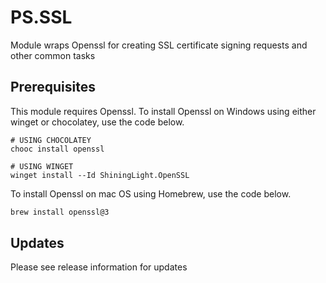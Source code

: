 # PS.SSL

Module wraps Openssl for creating SSL certificate signing requests and other common tasks

## Prerequisites

This module requires Openssl.
To install Openssl on Windows using either winget or chocolatey, use the code below.

```pwsh
# USING CHOCOLATEY
chooc install openssl

# USING WINGET
winget install --Id ShiningLight.OpenSSL
```

To install Openssl on mac OS using Homebrew, use the code below.

```sh
brew install openssl@3
```

## Updates

Please see release information for updates
